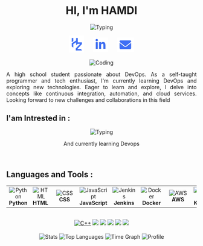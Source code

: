 <h1 align="center">HI, I'm HAMDI</h1>
<p align="center">
   <img src="https://readme-typing-svg.demolab.com?font=Fira+Code&pause=1000&color=3E6FF4&size=30&center=true&vCenter=true&width=450&duration=1500&pause=1000&lines=A+Devops+Enthusiast" width="auto" height="35" alt="Typing"/>
</p>
<p align="center">
  <a href="https://hamdiz-portfolio.vercel.app/"><img align="center" src="./img/hz.png" style="width:40px;padding-bottom:4px"  alt="Porfolio"/></a>
  &nbsp;&nbsp;&nbsp;&nbsp;
  <a href="https://www.linkedin.com/in/hamdi-zaghouan-98671b32a" target="_blank"><img align="center" src="./img/in.png" style="width:40px"  alt="LinkedIn"/></a>
  </a>
  &nbsp;&nbsp;&nbsp;&nbsp;
  <a href="mailto:hamdizaghouan21166@gmail.com" target="_blank"><img align="center" src="./img/env.png" style="width:45px"  alt="Email"/></a>
</p>
<p align="center">
  <img src="https://i.giphy.com/Ws6T5PN7wHv3cY8xy8.webp" width="500px" height="auto" alt="Coding"/>
</p>
<p align="justify">A high school student passionate about DevOps. As a self-taught programmer and tech enthusiast, I'm currently learning DevOps and exploring new technologies. Eager to learn and explore, I delve into concepts like continuous integration, automation, and cloud services. Looking forward to new challenges and collaborations in this field</p>

<h2 align="left" style="font-size:20px">I'am Intrested in :</h2>
<p align="center">
   <img src="https://readme-typing-svg.demolab.com?font=Fira+Code&pause=1000&color=3E6FF4&size=30&center=true&vCenter=true&width=450&duration=1500&pause=1000&lines=Web+Development;CI/CD+Pipelines;Cloud+Computing;Infrastructure+As+Code" width="auto" height="35" alt="Typing"/>
</p>
<p align="center">And currently learning Devops</p>
<br>
<h2 align="left">Languages and Tools :</h2>
<table align="center"> 
<tr>
   <td align="center"><img src="https://cdn.worldvectorlogo.com/logos/python-5.svg" width="65" height="65" alt="Python"/><br><b>Python</b></td>
   <td align="center"><img src="https://cdn.worldvectorlogo.com/logos/html-1.svg" width="65" height="65" alt="HTML"/><br><b>HTML&nbsp;</b></td>
   <td align="center"><img src="https://cdn.worldvectorlogo.com/logos/css-3.svg" width="65" height="65" alt="CSS"/><br><b>&nbsp;&nbsp;&nbsp;CSS&nbsp;&nbsp;&nbsp;</b></td>
   <td align="center"><img src="https://cdn.worldvectorlogo.com/logos/logo-javascript.svg" width="65" height="65" alt="JavaScript"/><br><b>JavaScript</b></td>
   <td align="center"><img src="https://www.sparks-formation.com/wp-content/uploads/2020/07/jenkins.png" width="65" height="70" alt="Jenkins"/><br><b>&nbsp;Jenkins&nbsp;</b></td>
  <td align="center"><img src="https://cdn.worldvectorlogo.com/logos/docker-4.svg" width="65" height="65" alt="Docker"/><br><b>&nbsp;Docker&nbsp;</b></td>
  <td align="center"><img src="https://cdn.worldvectorlogo.com/logos/aws-2.svg" width="65" height="65" alt="AWS"/><br><b>&nbsp;&nbsp;&nbsp;AWS&nbsp;&nbsp;&nbsp;</b></td>
  <td align="center"><img src="https://cdn.worldvectorlogo.com/logos/kubernets.svg" width="65" height="65" alt="Kubernetes"/><br><b>Kubernetes</b></td>
  <td align="center"><img src="https://static-00.iconduck.com/assets.00/vagrant-icon-1981x2048-m89lsyi5.png" width="65" height="65" alt="Vagrant"/><br><b>Vagrant</b></td>
  <td align="center"><img src="https://upload.wikimedia.org/wikipedia/commons/d/d5/Virtualbox_logo.png" width="65" height="65" alt="VirtualBox"/><br><b>VirtualBox</b></td>
  <td align="center"><img src="https://cdn-icons-png.flaticon.com/512/6124/6124995.png" width="65" height="65" alt="Linux"/><br><b>&nbsp;&nbsp;&nbsp;Linux&nbsp;&nbsp;&nbsp;</b></td>
</tr>
</table>
<br>
<div align="center">
<a href="https://github.com/hamdiz0/house-price-prediction"><img src="https://github-readme-stats.vercel.app/api/pin/?username=hamdiz0&repo=Learning-Devops&theme=transparent" alt="C++"></a>
<a href="https://github.com/hamdiz0/qr-code-generator"><img src="https://github-readme-stats.vercel.app/api/pin/?username=hamdiz0&repo=qr-code-generator&theme=transparent"></a>
<a href="https://github.com/hamdiz0/vote-app"><img src="https://github-readme-stats.vercel.app/api/pin/?username=hamdiz0&repo=vote-app&theme=transparent" ></a>
<a href="https://github.com/hamdiz0/employee-directory-app"><img src="https://github-readme-stats.vercel.app/api/pin/?username=hamdiz0&repo=employee-directory-app&theme=transparent" ></a>
<a href="https://github.com/hamdiz0/crypto-tracker"><img src="https://github-readme-stats.vercel.app/api/pin/?username=hamdiz0&repo=online-boutique-app&theme=transparent" ></a>
<a href="https://github.com/hamdiz0/java-maven-app"><img src="https://github-readme-stats.vercel.app/api/pin/?username=hamdiz0&repo=java-maven-app&theme=transparent"></a>
</div>
<br>
<div align="center">
  <img align="center" src="http://github-profile-summary-cards.vercel.app/api/cards/stats?username=hamdiz0&theme=transparent" height="180em" alt="Stats"/>
  <img align="center" src="https://github-readme-stats.vercel.app/api/top-langs?username=hamdiz0&hide_border=true&no-bg=true&no-frame=true&layout=compact&theme=transparent&langs_count=8&hide=jupyter%20notebook,css" alt="Top Languages"/>
  <img align="center" src="http://github-profile-summary-cards.vercel.app/api/cards/productive-time?username=hamdiz0&theme=transparent&utcOffset=5.30" height="180em" alt="Time Graph"/>
  <img align="center" src="https://github-profile-summary-cards.vercel.app/api/cards/profile-details?username=hamdiz0&theme=transparent" alt='Profile'/>
</div>
<br>


